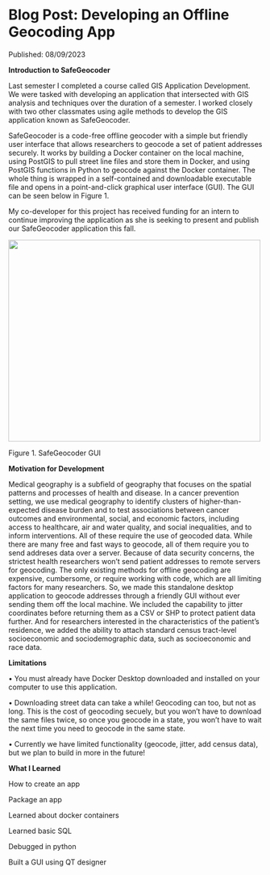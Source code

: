 <html>
  <body>
    <h1>Blog Post: Developing an Offline Geocoding App</h1>
  </body>
</html>

Published: 08/09/2023

**Introduction to SafeGeocoder**

Last semester I completed a course called GIS Application Development. We were tasked with developing an application that intersected with GIS analysis and techniques over the duration of a semester. I worked closely with two other classmates using agile methods to develop the GIS application known as SafeGeocoder.

SafeGeocoder is a code-free offline geocoder with a simple but friendly user interface that allows researchers to geocode a set of patient addresses securely. It works by building a Docker container on the local machine, using PostGIS to pull street line files and store them in Docker, and using PostGIS functions in Python to geocode against the Docker container. The whole thing is wrapped in a self-contained and downloadable executable file and opens in a point-and-click graphical user interface (GUI). The GUI can be seen below in Figure 1.

My co-developer for this project has received funding for an intern to continue improving the application as she is seeking to present and publish our SafeGeocoder application this fall.

<img src="https://xmcgill.github.io/Geocoder.jpg" width="500" height="400">

Figure 1. SafeGeocoder GUI

**Motivation for Development**

Medical geography is a subfield of geography that focuses on the spatial patterns and processes of health and disease. In a cancer prevention setting, we use medical geography to identify clusters of higher-than-expected disease burden and to test associations between cancer outcomes and environmental, social, and economic factors, including access to healthcare, air and water quality, and social inequalities, and to inform interventions. All of these require the use of geocoded data. While there are many free and fast ways to geocode, all of them require you to send addreses data over a server. Because of data security concerns, the strictest health researchers won’t send patient addresses to remote servers for geocoding. The only existing methods for offline geocoding are expensive, cumbersome, or require working with code, which are all limiting factors for many researchers. So, we made this standalone desktop application to geocode addresses through a friendly GUI without ever sending them off the local machine. We included the capability to jitter coordinates before returning them as a CSV or SHP to protect patient data further. And for researchers interested in the characteristics of the patient’s residence, we added the ability to attach standard census tract-level socioeconomic and sociodemographic data, such as socioeconomic and race data.

**Limitations**

•	You must already have Docker Desktop downloaded and installed on your computer to use this application.

•	Downloading street data can take a while! Geocoding can too, but not as long. This is the cost of geocoding secuely, but you won’t have to download the same files twice, so once you geocode in a state, you won’t have to wait the next time you need to geocode in the same state.

•	Currently we have limited functionality (geocode, jitter, add census data), but we plan to build in more in the future!

**What I Learned**

How to create an app

Package an app

Learned about docker containers

Learned basic SQL

Debugged in python

Built a GUI using QT designer


